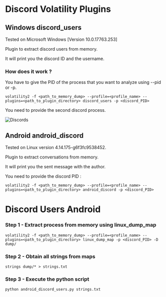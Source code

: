 # Discord Volatility Plugins

## Windows discord_users
Tested on Microsoft Windows [Version 10.0.17763.253]

Plugin to extract discord users from memory.

It will print you the discord ID and the username.

### How does it work ?

You have to give the PID of the process that you want to analyze using --pid or -p.

```
volatility2 -f <path_to_memory_dump> --profile=<profile_name> --plugins=<path_to_plugin_directory> discord_users -p <discord_PID>
```

You need to provide the second discord process.

![Discords](https://github.com/user-attachments/assets/893f8cc0-52ef-475e-bdcb-c45e376ccbe4)

## Android android_discord
Tested on Linux version 4.14.175-g6f3fc9538452.

Plugin to extract conversations from memory.

It will print you the sent message with the author.

You need to provide the discord PID :

```
volatility2 -f <path_to_memory_dump> --profile=<profile_name> --plugins=<path_to_plugin_directory> android_discord -p <discord_PID>
```

# Discord Users Android

### Step 1 - Extract process from memory using linux_dump_map

```
volatility2 -f <path_to_memory_dump> --profile=<profile_name> --plugins=<path_to_plugin_directory> linux_dump_map -p <discord_PID> -D dump/
```

### Step 2 - Obtain all strings from maps

```
strings dump/* > strings.txt
```

### Step 3 - Execute the python script

```
python android_discord_users.py strings.txt
```
